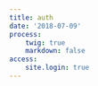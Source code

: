 ```yaml
---
title: auth
date: '2018-07-09'
process:
    twig: true
    markdown: false
access:
    site.login: true
---
```


